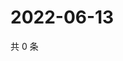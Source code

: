 # 2022-06-13

共 0 条

<!-- BEGIN WEIBO -->
<!-- 最后更新时间 Mon Jun 13 2022 13:18:34 GMT+0800 (China Standard Time) -->

<!-- END WEIBO -->
